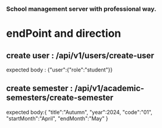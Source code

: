 ### School management server with professional way.

# endPoint and direction

## create user : /api/v1/users/create-user

expected body : {"user":{"role":"student"}}

## create semester : /api/v1/academic-semesters/create-semester

expected body:{
"title":"Autumn",
"year":2024,
"code":"01",
"startMonth":"April",
"endMonth":"May"
}
